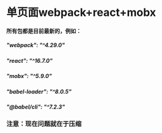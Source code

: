 # 单页面webpack+react+mobx
#### 所有包都是目前最新的，例如：
##### "webpack": "^4.29.0"
##### "react": "^16.7.0"
##### "mobx": "^5.9.0"
##### "babel-loader": "^8.0.5"
##### "@babel/cli": "^7.2.3"

### 注意：现在问题就在于压缩